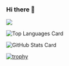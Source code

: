 ### Hi there 👋

<!--
**Itsuki54/Itsuki54** is a ✨ _special_ ✨ repository because its `README.md` (this file) appears on your GitHub profile.



Here are some ideas to get you started:

- 🔭 I’m currently working on ...
- 🌱 I’m currently learning ...
- 👯 I’m looking to collaborate on ...
- 🤔 I’m looking for help with ...
- 💬 Ask me about ...
- 📫 How to reach me: ...
- 😄 Pronouns: ...
- ⚡ Fun fact: ...
-->

![](https://github-profile-summary-cards.vercel.app/api/cards/profile-details?username=Itsuki54&theme=2077&count_private=true)

![Top Languages Card](https://github-readme-stats.vercel.app/api/top-langs/?username=Itsuki54&layout=compact&theme=tokyonight&count_private=true)

![GitHub Stats Card](https://github-readme-stats.vercel.app/api?username=Itsuki54&theme=tokyonight&count_private=true)

[![trophy](https://github-profile-trophy.vercel.app/?username=Itsuki54&theme=onedark&count_private=true)](https://github-profile-trophy.vercel.app/?username=Itsuki54&theme=tokyonight)


